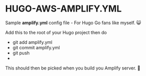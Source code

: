 # HUGO-AWS-AMPLIFY.YML
Sample **amplify.yml** config file - For Hugo Go fans like myself. 😺

Add this to the root of your Hugo project then do 
- git add amplify.yml 
- git commit amplify.yml
- git push
- 
This should then be picked when you build you Amplify server. 🥇
